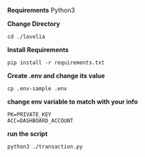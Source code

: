 **Requirements**
Python3


**Change Directory**

```
cd ./lovelia
```

**Install Requirements**

```
pip install -r requirements.txt
```

**Create .env and change its value**

```
cp .env-sample .env
```

**change env variable to match with your info**

```
PK=PRIVATE_KEY
ACC=DASHBOARD_ACCOUNT
```

**run the script**

```
python3 ./transaction.py
```

